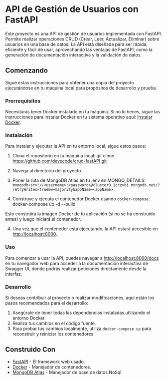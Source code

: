 # API de Gestión de Usuarios con FastAPI

Este proyecto es una API de gestión de usuarios implementada con FastAPI. Permite realizar operaciones CRUD (Crear, Leer, Actualizar, Eliminar) sobre usuarios en una base de datos. La API está diseñada para ser rápida, eficiente y fácil de usar, aprovechando las ventajas de FastAPI, como la generación de documentación interactiva y la validación de datos.

## Comenzando

Sigue estas instrucciones para obtener una copia del proyecto ejecutándose en tu máquina local para propósitos de desarrollo y prueba.

### Prerrequisitos

Necesitarás tener Docker instalado en tu máquina. Si no lo tienes, sigue las instrucciones para instalar Docker en tu sistema operativo aquí: [Instalar Docker](https://docs.docker.com/get-docker/).

### Instalación

Para instalar y ejecutar la API en tu entorno local, sigue estos pasos:

1. Clona el repositorio en tu máquina local:
git clone https://github.com/devecode/crud-fastAPI.git

2. Navega al directorio del proyecto
3. Poner la ruta de MongoDB Atlas en tu .env en MONGO_DETAILS: `mongodb+srv://<username>:<password>@cluster0.1cczvbi.mongodb.net/?retryWrites=true&w=majority&appName=<appName>`
4. Construye y ejecuta el contenedor Docker usando `docker-compose`:
docker-compose up -d --build

Esto construirá la imagen Docker de tu aplicación (si no se ha construido antes) y luego iniciará el contenedor. 

4. Una vez que el contenedor está ejecutando, la API estará accesible en [http://localhost:8000](http://localhost:8000).

### Uso

Para comenzar a usar la API, puedes navegar a [http://localhost:8000/docs](http://localhost:8000/docs) en tu navegador web para acceder a la documentación interactiva de Swagger UI, donde podrás realizar peticiones directamente desde la interfaz.

### Desarrollo

Si deseas contribuir al proyecto o realizar modificaciones, aquí están los pasos recomendados para el desarrollo:

1. Asegúrate de tener todas las dependencias instaladas utilizando el entorno Docker.
2. Realiza tus cambios en el código fuente.
3. Para probar tus cambios localmente, utiliza `docker-compose up` para reconstruir y reiniciar los contenedores.

## Construido Con

* [FastAPI](https://fastapi.tiangolo.com/) - El framework web usado.
* [Docker](https://www.docker.com/) - Manejador de contenedores.
* [MongoDB Atlas](https://cloud.mongodb.com//) - Manejador de base de datos NoSql.


